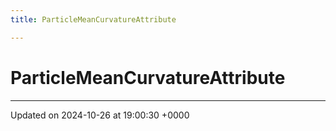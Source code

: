 ```yaml
---
title: ParticleMeanCurvatureAttribute

---
```


# ParticleMeanCurvatureAttribute





-------------------------------

Updated on 2024-10-26 at 19:00:30 +0000